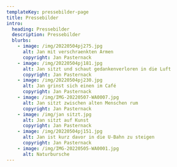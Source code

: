 ```yaml
---
templateKey: pressebilder-page
title: Pressebilder
intro:
  heading: Pressebilder
  description: Pressebilder
  blurbs:
    - image: /img/20220504pj275.jpg
      alt: Jan mit verschraenkten Armen
      copyright: Jan Pasternack
    - image: /img/20220504pj181.jpg
      alt: Jan sitzt und schaut gedankenverloren in die Luft
      copyright: Jan Pasternack
    - image: /img/20220504pj230.jpg
      alt: Jan grinst sich einen im Café
      copyright: Jan Pasternack
    - image: /img/IMG-20220507-WA0007.jpg
      alt: Jan sitzt zwischen alten Menschen rum
      copyright: Jan Pasternack
    - image: /img/jan sitzt.jpg
      alt: Jan sitzt auf Kunst
      copyright: Jan Pasternack
    - image: /img/20220504pj151.jpg
      alt: Jan ist kurz davor in die U-Bahn zu steigen
      copyright: Jan Pasternack
    - image: /img/IMG-20220505-WA0001.jpg
      alt: Naturbursche
---
```

